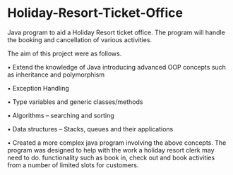# Holiday-Resort-Ticket-Office

Java program to aid a Holiday Resort ticket office. The program will handle the booking and cancellation of various activities.


The aim of this project were as follows.

•	Extend the knowledge of Java introducing advanced OOP concepts such as inheritance and polymorphism

•	Exception Handling

•	Type variables and generic classes/methods

•	Algorithms – searching and sorting

•	Data structures – Stacks, queues and their applications

•	Created a more complex java program involving the above concepts. The program was designed to help with the work a holiday resort clerk may need to do. functionality such as book in, check out and book activities from a number of limited slots for customers.

